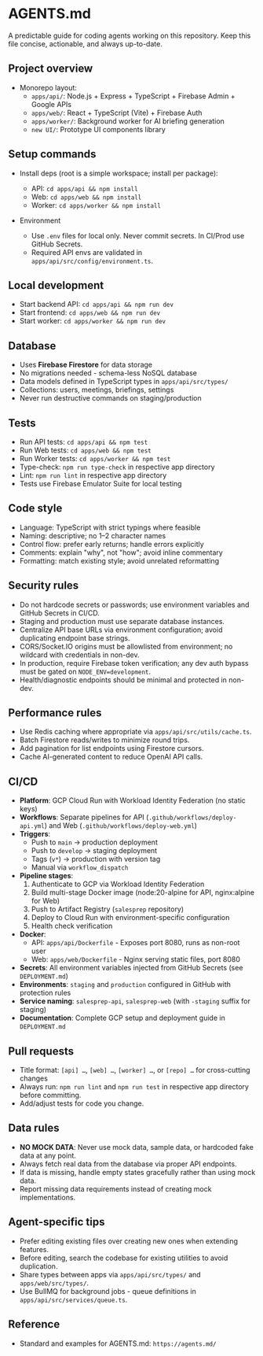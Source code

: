 # AGENTS.md

A predictable guide for coding agents working on this repository. Keep this file concise, actionable, and always up-to-date.

## Project overview

- Monorepo layout:
  - `apps/api/`: Node.js + Express + TypeScript + Firebase Admin + Google APIs
  - `apps/web/`: React + TypeScript (Vite) + Firebase Auth
  - `apps/worker/`: Background worker for AI briefing generation
  - `new UI/`: Prototype UI components library

## Setup commands

- Install deps (root is a simple workspace; install per package):
  - API: `cd apps/api && npm install`
  - Web: `cd apps/web && npm install`
  - Worker: `cd apps/worker && npm install`

- Environment
  - Use `.env` files for local only. Never commit secrets. In CI/Prod use GitHub Secrets.
  - Required API envs are validated in `apps/api/src/config/environment.ts`.

## Local development

- Start backend API: `cd apps/api && npm run dev`
- Start frontend: `cd apps/web && npm run dev`
- Start worker: `cd apps/worker && npm run dev`

## Database

- Uses **Firebase Firestore** for data storage
- No migrations needed - schema-less NoSQL database
- Data models defined in TypeScript types in `apps/api/src/types/`
- Collections: users, meetings, briefings, settings
- Never run destructive commands on staging/production

## Tests

- Run API tests: `cd apps/api && npm test`
- Run Web tests: `cd apps/web && npm test`
- Run Worker tests: `cd apps/worker && npm test`
- Type-check: `npm run type-check` in respective app directory
- Lint: `npm run lint` in respective app directory
- Tests use Firebase Emulator Suite for local testing

## Code style

- Language: TypeScript with strict typings where feasible
- Naming: descriptive; no 1–2 character names
- Control flow: prefer early returns; handle errors explicitly
- Comments: explain "why", not "how"; avoid inline commentary
- Formatting: match existing style; avoid unrelated reformatting

## Security rules

- Do not hardcode secrets or passwords; use environment variables and GitHub Secrets in CI/CD.
- Staging and production must use separate database instances.
- Centralize API base URLs via environment configuration; avoid duplicating endpoint base strings.
- CORS/Socket.IO origins must be allowlisted from environment; no wildcard with credentials in non-dev.
- In production, require Firebase token verification; any dev auth bypass must be gated on `NODE_ENV=development`.
- Health/diagnostic endpoints should be minimal and protected in non-dev.

## Performance rules

- Use Redis caching where appropriate via `apps/api/src/utils/cache.ts`.
- Batch Firestore reads/writes to minimize round trips.
- Add pagination for list endpoints using Firestore cursors.
- Cache AI-generated content to reduce OpenAI API calls.

## CI/CD

- **Platform**: GCP Cloud Run with Workload Identity Federation (no static keys)
- **Workflows**: Separate pipelines for API (`.github/workflows/deploy-api.yml`) and Web (`.github/workflows/deploy-web.yml`)
- **Triggers**: 
  - Push to `main` → production deployment
  - Push to `develop` → staging deployment
  - Tags (`v*`) → production with version tag
  - Manual via `workflow_dispatch`
- **Pipeline stages**:
  1. Authenticate to GCP via Workload Identity Federation
  2. Build multi-stage Docker image (node:20-alpine for API, nginx:alpine for Web)
  3. Push to Artifact Registry (`salesprep` repository)
  4. Deploy to Cloud Run with environment-specific configuration
  5. Health check verification
- **Docker**:
  - API: `apps/api/Dockerfile` - Exposes port 8080, runs as non-root user
  - Web: `apps/web/Dockerfile` - Nginx serving static files, port 8080
- **Secrets**: All environment variables injected from GitHub Secrets (see `DEPLOYMENT.md`)
- **Environments**: `staging` and `production` configured in GitHub with protection rules
- **Service naming**: `salesprep-api`, `salesprep-web` (with `-staging` suffix for staging)
- **Documentation**: Complete GCP setup and deployment guide in `DEPLOYMENT.md`

## Pull requests

- Title format: `[api] …`, `[web] …`, `[worker] …`, or `[repo] …` for cross-cutting changes
- Always run: `npm run lint` and `npm run test` in respective app directory before committing.
- Add/adjust tests for code you change.

## Data rules

- **NO MOCK DATA**: Never use mock data, sample data, or hardcoded fake data at any point.
- Always fetch real data from the database via proper API endpoints.
- If data is missing, handle empty states gracefully rather than using mock data.
- Report missing data requirements instead of creating mock implementations.

## Agent-specific tips

- Prefer editing existing files over creating new ones when extending features.
- Before editing, search the codebase for existing utilities to avoid duplication.
- Share types between apps via `apps/api/src/types/` and `apps/web/src/types/`.
- Use BullMQ for background jobs - queue definitions in `apps/api/src/services/queue.ts`.

## Reference

- Standard and examples for AGENTS.md: `https://agents.md/`


